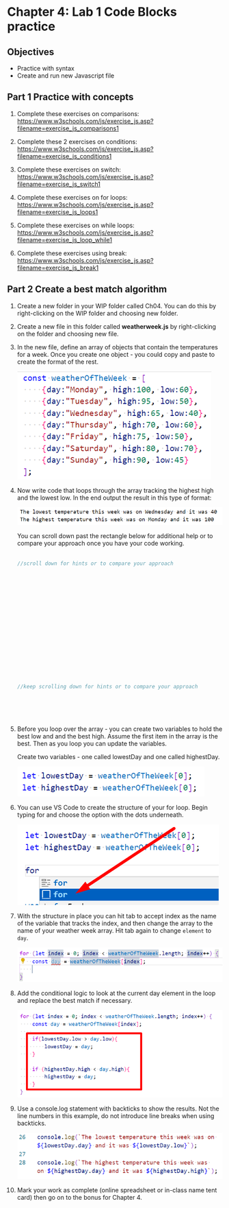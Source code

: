 # Chapter 4: Lab 1 Code Blocks practice

## Objectives

* Practice with syntax
* Create and run new Javascript file

## Part 1 Practice with concepts

1. Complete these exercises on comparisons: <https://www.w3schools.com/js/exercise_js.asp?filename=exercise_js_comparisons1>

1. Complete these 2 exercises on conditions: <https://www.w3schools.com/js/exercise_js.asp?filename=exercise_js_conditions1>

1. Complete these exercises on switch: <https://www.w3schools.com/js/exercise_js.asp?filename=exercise_js_switch1>

1. Complete these exercises on for loops:
<https://www.w3schools.com/js/exercise_js.asp?filename=exercise_js_loops1>

1. Complete these exercises on while loops:
<https://www.w3schools.com/js/exercise_js.asp?filename=exercise_js_loop_while1>

1. Complete these exercises using break:
<https://www.w3schools.com/js/exercise_js.asp?filename=exercise_js_break1>


## Part 2 Create a best match algorithm

1. Create a new folder in your WIP folder called Ch04. You can do this by right-clicking on the WIP folder and choosing new folder.

2. Create a new file in this folder called **weatherweek.js** by right-clicking on the folder and choosing new file.

3. In the new file, define an array of objects that contain the temperatures for a week. Once you create one object - you could copy and paste to create the format of the rest.

    ![](screenshots/4-1-array-of-weather.png)

1. Now write code that loops through the array tracking the highest high and the lowest low. In the end output the result in this type of format:

    ![](screenshots/4-2-output-of-weather.png)

    You can scroll down past the rectangle below for additional help or to compare your approach once you have your code working.

    ```javascript

    //scroll down for hints or to compare your approach
















    //keep scrolling down for hints or to compare your approach






    ```


1. Before you loop over the array - you can create two variables to hold the best low and and the best high. Assume the first item in the array is the best. Then as you loop you can update the variables. 

    Create two variables - one called lowestDay and one called highestDay.  

   ![](screenshots/4-3-assign-first.png)

1. You can use VS Code to create the structure of your for loop. Begin typing for and choose the option with the dots underneath. 

   ![](screenshots/4-4-for-loop.png)

1. With the structure in place you can hit tab to accept index as the name of the variable that tracks the index, and then change the array to the name of your weather week array. Hit tab again to change `element` to `day`.

   ![](screenshots/4-4-change-array-and-element.png)

1. Add the conditional logic to look at the current day element in the loop and replace the best match if necessary. 

   ![](screenshots/4-5-logic.png)

1. Use a console.log statement with backticks to show the results. Not the line numbers in this example, do not introduce line breaks when using backticks.

   ![](screenshots/4-6-output.png)


1. Mark your work as complete (online spreadsheet or in-class name tent card) then go on to the bonus for Chapter 4.
